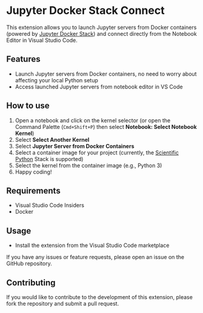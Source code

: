 # Jupyter Docker Stack Connect

This extension allows you to launch Jupyter servers from Docker containers (powered by [Jupyter Docker Stack](https://jupyter-docker-stacks.readthedocs.io/en/latest/)) and connect directly from the Notebook Editor in Visual Studio Code.

## Features

* Launch Jupyter servers from Docker containers, no need to worry about affecting your local Python setup
* Access launched Jupyter servers from notebook editor in VS Code

## How to use

1. Open a notebook and click on the kernel selector (or open the Command Palette (`Cmd+Shift+P`) then select **Notebook: Select Notebook Kernel**)
2. Select **Select Another Kernel**
3. Select **Jupyter Server from Docker Containers**
4. Select a container image for your project (currently, the [Scientific Python](https://hub.docker.com/r/jupyter/scipy-notebook) Stack is supported)
5. Select the kernel from the container image (e.g., Python 3)
6. Happy coding!

## Requirements

* Visual Studio Code Insiders
* Docker

## Usage

* Install the extension from the Visual Studio Code marketplace

If you have any issues or feature requests, please open an issue on the GitHub repository.

## Contributing

If you would like to contribute to the development of this extension, please fork the repository and submit a pull request.
